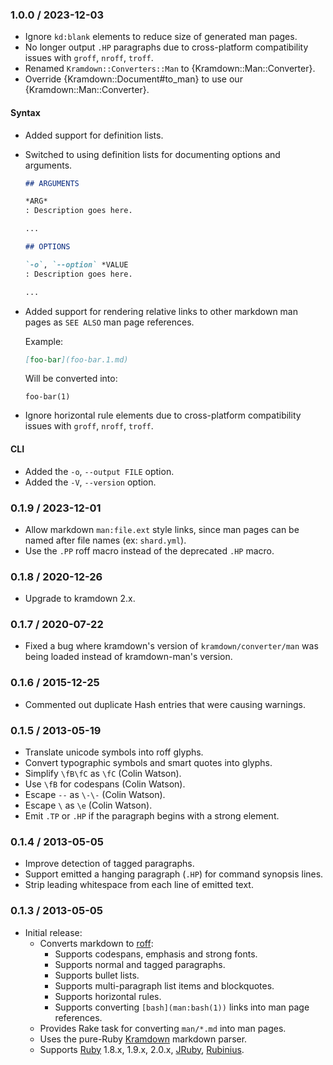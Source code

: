 ### 1.0.0 / 2023-12-03

* Ignore `kd:blank` elements to reduce size of generated man pages.
* No longer output `.HP` paragraphs due to cross-platform compatibility issues
  with `groff`, `nroff`, `troff`.
* Renamed `Kramdown::Converters::Man` to {Kramdown::Man::Converter}.
* Override {Kramdown::Document#to_man} to use our {Kramdown::Man::Converter}.

#### Syntax

* Added support for definition lists.
* Switched to using definition lists for documenting options and arguments.

  ```markdown
  ## ARGUMENTS

  *ARG*
  : Description goes here.

  ...
  ```

  ```markdown
  ## OPTIONS

  `-o`, `--option` *VALUE
  : Description goes here.

  ...
  ```
* Added support for rendering relative links to other markdown man pages
  as `SEE ALSO` man page references.

  Example:

  ```markdown
  [foo-bar](foo-bar.1.md)
  ```

  Will be converted into:

  ```
  foo-bar(1)
  ```
* Ignore horizontal rule elements due to cross-platform compatibility issues
  with `groff`, `nroff`, `troff`.

#### CLI

* Added the `-o`, `--output FILE` option.
* Added the `-V`, `--version` option.

### 0.1.9 / 2023-12-01

* Allow markdown `man:file.ext` style links, since man pages can be named after
  file names (ex: `shard.yml`).
* Use the `.PP` roff macro instead of the deprecated `.HP` macro.

### 0.1.8 / 2020-12-26

* Upgrade to kramdown 2.x.

### 0.1.7 / 2020-07-22

* Fixed a bug where kramdown's version of `kramdown/converter/man` was being
  loaded instead of kramdown-man's version.

### 0.1.6 / 2015-12-25

* Commented out duplicate Hash entries that were causing warnings.

### 0.1.5 / 2013-05-19

* Translate unicode symbols into roff glyphs.
* Convert typographic symbols and smart quotes into glyphs.
* Simplify `\fB\fC` as `\fC` (Colin Watson).
* Use `\fB` for codespans (Colin Watson).
* Escape `--` as `\-\-` (Colin Watson).
* Escape `\` as `\e` (Colin Watson).
* Emit `.TP` or `.HP` if the paragraph begins with a strong element.

### 0.1.4 / 2013-05-05

* Improve detection of tagged paragraphs.
* Support emitted a hanging paragraph (`.HP`) for command synopsis lines.
* Strip leading whitespace from each line of emitted text.

### 0.1.3 / 2013-05-05

* Initial release:
  * Converts markdown to [roff]:
    * Supports codespans, emphasis and strong fonts.
    * Supports normal and tagged paragraphs.
    * Supports bullet lists.
    * Supports multi-paragraph list items and blockquotes.
    * Supports horizontal rules.
    * Supports converting `[bash](man:bash(1))` links into man page references.
  * Provides Rake task for converting `man/*.md` into man pages.
  * Uses the pure-Ruby [Kramdown][kramdown] markdown parser.
  * Supports [Ruby] 1.8.x, 1.9.x, 2.0.x, [JRuby], [Rubinius].

[kramdown]: http://kramdown.rubyforge.org/
[roff]: http://en.wikipedia.org/wiki/Roff

[Ruby]: http://www.ruby-lang.org/
[JRuby]: http://jruby.org/
[Rubinius]: http://rubini.us/
